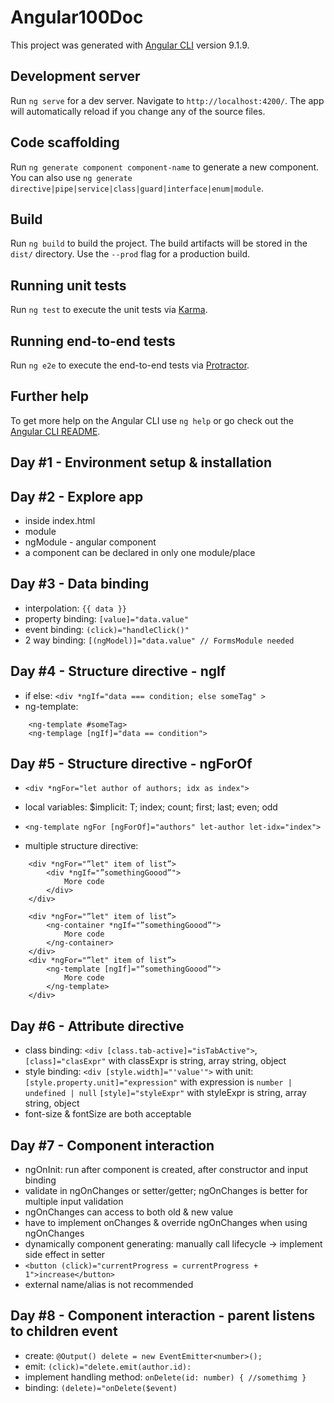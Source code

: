 # Angular100Doc

This project was generated with [Angular CLI](https://github.com/angular/angular-cli) version 9.1.9.

## Development server

Run `ng serve` for a dev server. Navigate to `http://localhost:4200/`. The app will automatically reload if you change any of the source files.

## Code scaffolding

Run `ng generate component component-name` to generate a new component. You can also use `ng generate directive|pipe|service|class|guard|interface|enum|module`.

## Build

Run `ng build` to build the project. The build artifacts will be stored in the `dist/` directory. Use the `--prod` flag for a production build.

## Running unit tests

Run `ng test` to execute the unit tests via [Karma](https://karma-runner.github.io).

## Running end-to-end tests

Run `ng e2e` to execute the end-to-end tests via [Protractor](http://www.protractortest.org/).

## Further help

To get more help on the Angular CLI use `ng help` or go check out the [Angular CLI README](https://github.com/angular/angular-cli/blob/master/README.md).

## Day #1 - Environment setup & installation

## Day #2 - Explore app

-   <app-root> inside index.html
-   module
-   ngModule - angular component
-   a component can be declared in only one module/place

## Day #3 - Data binding

-   interpolation: `{{ data }}`
-   property binding: `[value]="data.value"`
-   event binding: `(click)="handleClick()"`
-   2 way binding: `[(ngModel)]="data.value" // FormsModule needed`

## Day #4 - Structure directive - ngIf

-   if else: `<div *ngIf="data === condition; else someTag" >`
-   ng-template:

```
    <ng-template #someTag>
    <ng-templage [ngIf]="data == condition">

```

## Day #5 - Structure directive - ngForOf

-   `<div *ngFor="let author of authors; idx as index">`
-   local variables: \$implicit: T; index; count; first; last; even; odd
-   `<ng-template ngFor [ngForOf]="authors" let-author let-idx="index">`

-   multiple structure directive:

```
    <div *ngFor="”let" item of list”>
        <div *ngIf="”somethingGoood”">
            More code
        </div>
    </div>
```

```
    <div *ngFor="”let" item of list”>
        <ng-container *ngIf="”somethingGoood”">
            More code
        </ng-container>
    </div>
    <div *ngFor="”let" item of list”>
        <ng-template [ngIf]="”somethingGoood”">
            More code
        </ng-template>
    </div>
```

## Day #6 - Attribute directive

-   class binding: `<div [class.tab-active]="isTabActive">`, `[class]="clasExpr"` with classExpr is string, array string, object
-   style binding: `<div [style.width]="'value'">`
    with unit: `[style.property.unit]="expression"` with expression is `number | undefined | null`
    `[style]="styleExpr"` with styleExpr is string, array string, object
-   font-size & fontSize are both acceptable

## Day #7 - Component interaction

-   ngOnInit: run after component is created, after constructor and input binding
-   validate in ngOnChanges or setter/getter; ngOnChanges is better for multiple input validation
-   ngOnChanges can access to both old & new value
-   have to implement onChanges & override ngOnChanges when using ngOnChanges
-   dynamically component generating: manually call lifecycle → implement side effect in setter
-   `<button (click)="currentProgress = currentProgress + 1">increase</button>`
-   external name/alias is not recommended

## Day #8 - Component interaction - parent listens to children event

-   create: `@Output() delete = new EventEmitter<number>();`
-   emit: `(click)="delete.emit(author.id):`
-   implement handling method: `onDelete(id: number) { //somethimg }`
-   binding: `(delete)="onDelete($event)`
